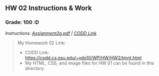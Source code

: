 ## HW 02 Instructions & Work

### Grade: 100 :D

*Instructions: [Assignment2a.pdf](https://github.com/odnaiviv/CSC4370/blob/main/Homeworks/HW2/Assignment2a.pdf) | [CODD Link](https://codd.cs.gsu.edu/~lhenry23/Web/HW/Assign02/Assignment2a.html)*

>My Homework 02 Link: 
>* CODD Link: https://codd.cs.gsu.edu/~vdo10/WP/HW/HW2/tmnt.html
>* My HTML, CSS, and image files for HW 01 can be found in this directory.
